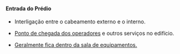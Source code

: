 #### Entrada do Prédio

- Interligação entre o cabeamento externo e o interno.

- <u>Ponto de chegada dos operadores</u> e outros serviços no edifício.

- <u>Geralmente fica dentro da sala de equipamentos.</u>